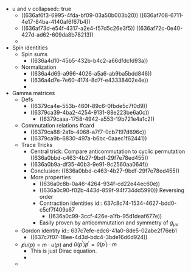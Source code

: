 - u and v
  collapsed:: true
	- ((636af6f3-6995-4fda-bf09-03a50b003b20))
	  ((636af708-6711-4e17-84ba-4140af6f67b4))
	- ((636af73d-e54f-4317-a2e4-f57d5c26e3f5))
	  ((636af72c-0e40-427d-ad62-609da8b78213))
	-
- Spin identities
	- Spin sums
		- ((636a4d10-45b5-432b-b4c2-a66dfdcfd93a))
	- Normalization
		- ((636a4d69-a996-4026-a5a6-ab9ba5bdd846))
		- ((636a4d7e-7e60-4174-8d7f-e43338402e4e))
		-
- Gamma matrices
	- Defs
		- ((6379ca4e-553b-460f-89c6-0fbde5c7f0d9))
		- ((6379ca39-4ba2-4254-9131-88e223be6a0c))
			- ((6379caaa-1758-4942-a553-19b721e4a1c2))
	- Commutation relations #card
		- ((6379ca88-2a1b-4068-a7f7-0cb7197d696c))
		- ((6379ca9b-6830-497a-b6bc-0aaec1f62441))
	- Trace Tricks
		- Central trick: Compare anticommutation to cyclic permutation ((636a0bbd-c463-4b27-9bdf-29f7e78ed455))
		- ((636a0b9a-df35-40b3-9e91-9c2560aa064f))
		- Conclusion: ((636a0bbd-c463-4b27-9bdf-29f7e78ed455))
		- More properties
			- ((636a0c8b-0a46-4264-934f-cd22e44ec60e))
			- ((636a0c90-f02b-443d-859f-94f734dd5990))
			  Reversing order
			- Contraction identities
			  id:: 637c8c74-1534-4627-bdd0-c5cf7f409a67
				- ((636a0c99-3ccf-426e-a1fb-95d1deaf677e))
			- Easily proven by anticommutation and symmetry of $g_{\mu\nu}$
	- Gordon identity
	  id:: 637c7efe-edc6-41a0-8de5-02abe2f76eb1
		- ((637c7f07-18ee-4d3d-bdc4-3bde16d6d924))
	- $\not p u(p)=m \cdot u(p)$ and $\bar{u}\left(p^{\prime}\right) \not p^{\prime}=\bar{u}\left(p^{\prime}\right) \cdot m$
		- This is just Dirac equation.
		-
	-